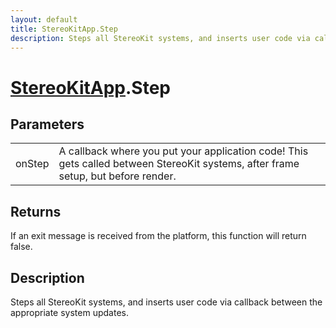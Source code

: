 ```yaml
---
layout: default
title: StereoKitApp.Step
description: Steps all StereoKit systems, and inserts user code via callback between the appropriate system updates.
---
```

# [StereoKitApp]({{site.url}}/Pages/Reference/StereoKitApp.html).Step

## Parameters

|  |  |
|--|--|
|onStep|A callback where you put your application code! This gets called between StereoKit systems, after frame setup, but before render.|

## Returns
If an exit message is received from the platform, this function will return false.

## Description
Steps all StereoKit systems, and inserts user code via callback between the appropriate system updates.

